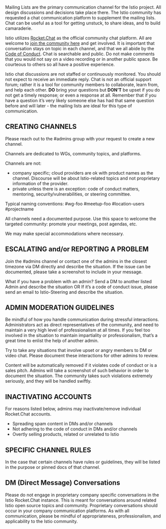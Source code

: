 Mailing Lists are the primary communication channel for the Istio project. All design discussions and decisions take place there. The Istio community has requested a chat communication platform to supplement the mailing lists. Chat can be useful as a tool for getting unstuck, to share ideas, and to build camaraderie. 

Istio utilizes [Rocket.Chat](https://istio.rocket.chat/home) as the official community chat platform. All are welcome to [join the community here](https://istio.rocket.chat/home) and get involved. It is important that conversation stays on topic in each channel, and that we all abide by the [Code of Conduct](https://github.com/cncf/foundation/blob/master/code-of-conduct.md). Chat is searchable and public. Do not make comments that you would not say on a video recording or in another public space. Be courteous to others so all have a positive experience. 

Istio chat discussions are not staffed or continuously monitored. You should not expect to receive an immediate reply. Chat is not an official support forum; rather it is a tool for community members to collaborate, learn from, and help each other. **DO** bring your questions but **DON’T** be upset if you do not get a timely response; or even a response at all. Remember that if you have a question it’s very likely someone else has had that same question before and will later - the mailing lists are ideal for this type of communication.

## CREATING CHANNELS
Please reach out to the #admins group with your request to create a new channel.

Channels are dedicated to WGs, community topics, and platforms.

Channels are not: 
- company specific; cloud providers are ok with product names as the channel. Discourse will be about Istio-related topics and not proprietary information of the provider.
- private unless there is an exception: code of conduct matters, mentoring, security/vulnerabilities, or steering committee.

Typical naming conventions: #wg-foo #meetup-foo #location-users #projectname

All channels need a documented purpose. Use this space to welcome the targeted community: promote your meetings, post agendas, etc.

We may make special accommodations where necessary.

## ESCALATING and/or REPORTING A PROBLEM
Join the #admins channel or contact one of the admins in the closest timezone via DM directly and describe the situation. If the issue can be documented, please take a screenshot to include in your message.

What if you have a problem with an admin? Send a DM to another listed Admin and describe the situation OR If it’s a code of conduct issue, please send an email to Istio-Steering and describe the situation. 

## ADMIN MODERATION GUIDELINES
Be mindful of how you handle communication during stressful interactions. Administrators act as direct representatives of the community, and need to maintain a very high level of professionalism at all times. If you feel too involved in the situation to maintain impartiality or professionalism, that’s a great time to enlist the help of another admin.

Try to take any situations that involve upset or angry members to DM or video chat. Please document these interactions for other admins to review.

Content will be automatically removed if it violates code of conduct or is a sales pitch. Admins will take a screenshot of such behavior in order to document the situation. The community takes such violations extremely seriously, and they will be handled swiftly.

## INACTIVATING ACCOUNTS
For reasons listed below, admins may inactivate/remove individual Rocket.Chat accounts. 

- Spreading spam content in DMs and/or channels
- Not adhering to the code of conduct in DMs and/or channels
- Overtly selling products, related or unrelated to Istio

## SPECIFIC CHANNEL RULES
In the case that certain channels have rules or guidelines, they will be listed in the purpose or pinned docs of that channel.

## DM (Direct Message) Conversations
Please do not engage in proprietary company specific conversations in the Istio Rocket.Chat instance. This is meant for conversations around related Istio open source topics and community. Proprietary conversations should occur in your company communication platforms. As with all communication, please be mindful of appropriateness, professionalism, and applicability to the Istio community.






